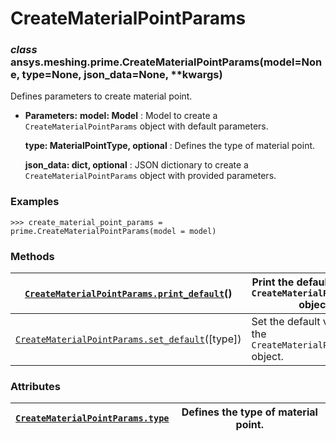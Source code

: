 <!-- vale off -->

<a id="creatematerialpointparams"></a>

# CreateMaterialPointParams

<a id="ansys.meshing.prime.CreateMaterialPointParams"></a>

### *class* ansys.meshing.prime.CreateMaterialPointParams(model=None, type=None, json_data=None, \*\*kwargs)

Defines parameters to create material point.

* **Parameters:**
  **model: Model**
  : Model to create a `CreateMaterialPointParams` object with default parameters.

  **type: MaterialPointType, optional**
  : Defines the type of material point.

  **json_data: dict, optional**
  : JSON dictionary to create a `CreateMaterialPointParams` object with provided parameters.

### Examples

```pycon
>>> create_material_point_params = prime.CreateMaterialPointParams(model = model)
```

<!-- !! processed by numpydoc !! -->

### Methods

| [`CreateMaterialPointParams.print_default`](ansys.meshing.prime.CreateMaterialPointParams.print_default.md#ansys.meshing.prime.CreateMaterialPointParams.print_default)()   | Print the default values of `CreateMaterialPointParams` object.   |
|-----------------------------------------------------------------------------------------------------------------------------------------------------------------------------|-------------------------------------------------------------------|
| [`CreateMaterialPointParams.set_default`](ansys.meshing.prime.CreateMaterialPointParams.set_default.md#ansys.meshing.prime.CreateMaterialPointParams.set_default)([type])   | Set the default values of the `CreateMaterialPointParams` object. |

### Attributes

| [`CreateMaterialPointParams.type`](ansys.meshing.prime.CreateMaterialPointParams.type.md#ansys.meshing.prime.CreateMaterialPointParams.type)   | Defines the type of material point.   |
|------------------------------------------------------------------------------------------------------------------------------------------------|---------------------------------------|
<!-- vale on -->
